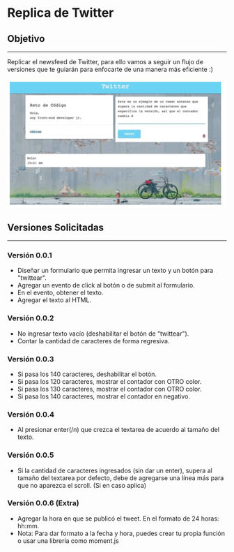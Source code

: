 # Replica de Twitter

## Objetivo
---
Replicar el newsfeed de Twitter, para ello vamos a seguir un flujo de versiones que te guiarán para enfocarte de una manera más eficiente :)

![Con titulo](assets/images/Captura.PNG "titulo")



## Versiones Solicitadas
---
### Versión 0.0.1

* Diseñar un formulario que permita ingresar un texto y un botón para "twittear".
* Agregar un evento de click al botón o de submit al formulario.
* En el evento, obtener el texto.
* Agregar el texto al HTML.

### Versión 0.0.2

* No ingresar texto vacío (deshabilitar el botón de "twittear").
* Contar la cantidad de caracteres de forma regresiva.

### Versión 0.0.3

* Si pasa los 140 caracteres, deshabilitar el botón.
* Si pasa los 120 caracteres, mostrar el contador con OTRO color.
* Si pasa los 130 caracteres, mostrar el contador con OTRO color.
* Si pasa los 140 caracteres, mostrar el contador en negativo.

### Versión 0.0.4

* Al presionar enter(/n) que crezca el textarea de acuerdo al tamaño del texto.

### Versión 0.0.5

* Si la cantidad de caracteres ingresados (sin dar un enter), supera al tamaño del textarea por defecto, debe de agregarse una línea más para que no aparezca el scroll. (Si en caso aplica)
### Versión 0.0.6 (Extra)

* Agregar la hora en que se publicó el tweet. En el formato de 24 horas: hh:mm.
* Nota: Para dar formato a la fecha y hora, puedes crear tu propia función o usar una librería como moment.js
